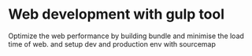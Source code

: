 
# Web development with gulp tool

Optimize the web performance by building bundle and minimise the load time of web.
and setup dev and production env with sourcemap